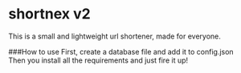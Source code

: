 # shortnex v2
This is a small and lightweight url shortener, made for everyone. 

###How to use
First, create a database file and add it to config.json<br>
Then you install all the requirements and just fire it up!